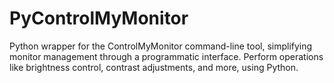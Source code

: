 # PyControlMyMonitor
Python wrapper for the ControlMyMonitor command-line tool, simplifying monitor management through a programmatic interface. Perform operations like brightness control, contrast adjustments, and more, using Python.
